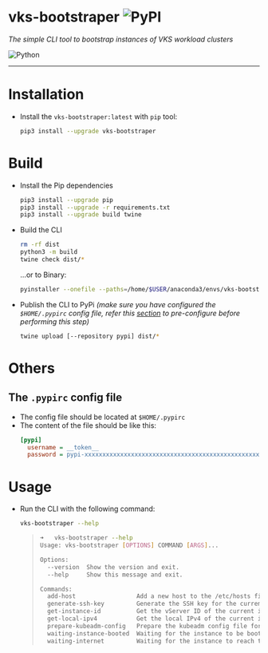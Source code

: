 # vks-bootstraper ![PyPI](https://img.shields.io/pypi/v/vks-bootstraper?label=pypi%20package)
_The simple CLI tool to bootstrap instances of VKS workload clusters_

![Python](https://img.shields.io/badge/python-3670A0?style=for-the-badge&logo=python&logoColor=ffdd54)


<hr>

# Installation
- Install the `vks-bootstraper:latest` with `pip` tool:
  ```bash
  pip3 install --upgrade vks-bootstraper
  ```

# Build
- Install the Pip dependencies
  ```bash
  pip3 install --upgrade pip
  pip3 install --upgrade -r requirements.txt
  pip3 install --upgrade build twine
  ```

- Build the CLI
  ```bash
  rm -rf dist
  python3 -m build
  twine check dist/*
  ```
  ...or to Binary:
  ```bash
  pyinstaller --onefile --paths=/home/$USER/anaconda3/envs/vks-bootstraper/lib/python3.10/site-packages:/home/$USER/anaconda3/envs/vks-bootstraper/lib/python310.zip:/home/$USER/anaconda3/envs/vks-bootstraper/lib/python3.10:/home/$USER/anaconda3/envs/vks-bootstraper/lib/python3.10/lib-dynload:/home/$USER/.local/lib/python3.10/site-packages ./vks-bootstraper.py
  ```
  
- Publish the CLI to PyPi _(make sure you have configured the `$HOME/.pypirc` config file, refer this [section](#the-pypirc-config-file) to pre-configure before performing this step)_
  ```bash
  twine upload [--repository pypi] dist/*
  ```

# Others
## The `.pypirc` config file
- The config file should be located at `$HOME/.pypirc`
- The content of the file should be like this:
  ```ini
  [pypi]
    username = __token__
    password = pypi-xxxxxxxxxxxxxxxxxxxxxxxxxxxxxxxxxxxxxxxxxxxxxxxxxxxxxxxxxxxxxxxxxxxxxxxxxxxxxxxxxxxxxxxxxxxxxxxxx
  ```
  
# Usage
- Run the CLI with the following command:
  ```bash
  vks-bootstraper --help
  ```
  > ```bash
  > ➜   vks-bootstraper --help             
  > Usage: vks-bootstraper [OPTIONS] COMMAND [ARGS]...
  > 
  > Options:
  >   --version  Show the version and exit.
  >   --help     Show this message and exit.
  > 
  > Commands:
  >   add-host                 Add a new host to the /etc/hosts file
  >   generate-ssh-key         Generate the SSH key for the current instance
  >   get-instance-id          Get the vServer ID of the current instance
  >   get-local-ipv4           Get the local IPv4 of the current instance
  >   prepare-kubeadm-config   Prepare the kubeadm config file for the...
  >   waiting-instance-booted  Waiting for the instance to be booted up,...
  >   waiting-internet         Waiting for the instance to reach to the...
  > ```

